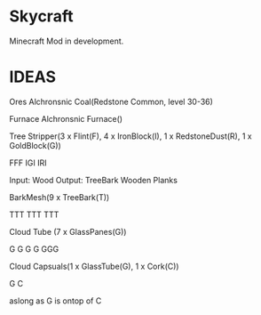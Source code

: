 Skycraft
========

Minecraft Mod in development.

IDEAS
=====

Ores
Alchronsnic Coal(Redstone Common, level 30-36)

Furnace
Alchronsnic Furnace()

Tree Stripper(3 x Flint(F), 4 x IronBlock(I), 1 x RedstoneDust(R), 1 x GoldBlock(G))

FFF
IGI
IRI

Input:
Wood
Output:
TreeBark
Wooden Planks

BarkMesh(9 x TreeBark(T))

TTT
TTT
TTT

Cloud Tube (7 x GlassPanes(G))

G G
G G
GGG

Cloud Capsuals(1 x GlassTube(G), 1 x Cork(C))

G
C

aslong as G is ontop of C